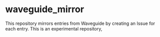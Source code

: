 # waveguide_mirror
This repository mirrors entries from Waveguide by creating an Issue for each entry. This is an experimental repository,
